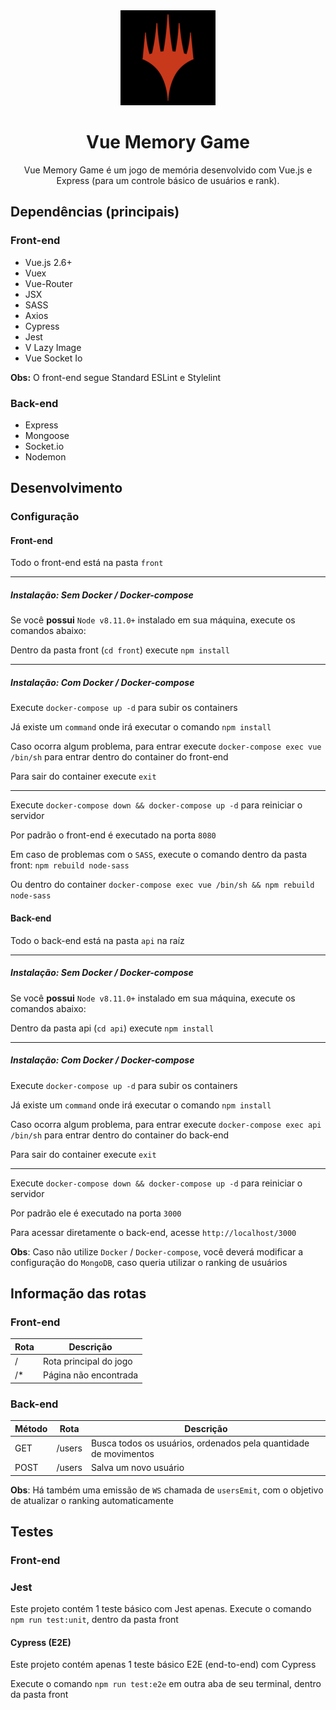 <div align="center">
  <img src="./front/public/img/icons/android-chrome-192x192.png" alt="logo">
  <h1>Vue Memory Game</h1>
</div>

<p align="center">
  Vue Memory Game é um jogo de memória desenvolvido com Vue.js e Express (para um controle básico de usuários e rank).
</p>

## Dependências (principais)

### Front-end

* Vue.js 2.6+
* Vuex
* Vue-Router
* JSX
* SASS
* Axios
* Cypress
* Jest
* V Lazy Image
* Vue Socket Io

**Obs:** O front-end segue Standard ESLint e Stylelint

### Back-end

* Express
* Mongoose
* Socket.io
* Nodemon

## Desenvolvimento

### Configuração

#### Front-end

Todo o front-end está na pasta `front`

---------------------------------------------------------------------------------------

##### Instalação: Sem Docker / Docker-compose

Se você **possui** `Node v8.11.0+` instalado em sua máquina, execute os comandos abaixo:

Dentro da pasta front (`cd front`) execute `npm install`

---------------------------------------------------------------------------------------

##### Instalação: Com Docker / Docker-compose

Execute `docker-compose up -d` para subir os containers

Já existe um `command` onde irá executar o comando `npm install`

Caso ocorra algum problema, para entrar execute `docker-compose exec vue /bin/sh` para entrar dentro do container do front-end

Para sair do container execute `exit`

---------------------------------------------------------------------------------------

Execute `docker-compose down && docker-compose up -d` para reiniciar o servidor

Por padrão o front-end é executado na porta `8080`

Em caso de problemas com o `SASS`, execute o comando dentro da pasta front: `npm rebuild node-sass`

Ou dentro do container `docker-compose exec vue /bin/sh && npm rebuild node-sass`

#### Back-end

Todo o back-end está na pasta `api` na raíz

---------------------------------------------------------------------------------------

##### Instalação: Sem Docker / Docker-compose

Se você **possui** `Node v8.11.0+` instalado em sua máquina, execute os comandos abaixo:

Dentro da pasta api (`cd api`) execute `npm install`

---------------------------------------------------------------------------------------

##### Instalação: Com Docker / Docker-compose

Execute `docker-compose up -d` para subir os containers

Já existe um `command` onde irá executar o comando `npm install`

Caso ocorra algum problema, para entrar execute `docker-compose exec api /bin/sh` para entrar dentro do container do back-end

Para sair do container execute `exit`

---------------------------------------------------------------------------------------

Execute `docker-compose down && docker-compose up -d` para reiniciar o servidor

Por padrão ele é executado na porta `3000`

Para acessar diretamente o back-end, acesse `http://localhost/3000`

**Obs**: Caso não utilize `Docker` / `Docker-compose`, você deverá modificar a configuração do `MongoDB`, caso queria utilizar o ranking de usuários

## Informação das rotas

### Front-end

Rota | Descrição
--- | ---
/ | Rota principal do jogo
/* | Página não encontrada

### Back-end

Método | Rota | Descrição |
--- | --- | ---
GET | /users | Busca todos os usuários, ordenados pela quantidade de movimentos
POST | /users | Salva um novo usuário

**Obs**: Há também uma emissão de `WS` chamada de `usersEmit`, com o objetivo de atualizar o ranking automaticamente

## Testes

### Front-end

### Jest

Este projeto contém 1 teste básico com Jest apenas. Execute o comando `npm run test:unit`, dentro da pasta front

#### Cypress (E2E)

Este projeto contém apenas 1 teste básico E2E (end-to-end) com Cypress

Execute o comando `npm run test:e2e` em outra aba de seu terminal, dentro da pasta front